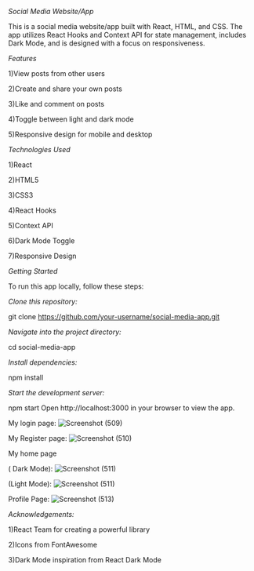 *Social Media Website/App*


This is a social media website/app built with React, HTML, and CSS. The app utilizes React Hooks and Context API for state management, includes Dark Mode, and is designed with a focus on responsiveness.

*Features*

1)View posts from other users

2)Create and share your own posts

3)Like and comment on posts

4)Toggle between light and dark mode

5)Responsive design for mobile and desktop


*Technologies Used*

1)React

2)HTML5

3)CSS3

4)React Hooks

5)Context API

6)Dark Mode Toggle

7)Responsive Design




*Getting Started*

To run this app locally, follow these steps:

*Clone this repository:*

git clone https://github.com/your-username/social-media-app.git

*Navigate into the project directory:*

cd social-media-app

*Install dependencies:*

npm install


*Start the development server:*

npm start
Open http://localhost:3000 in your browser to view the app.

My login page:
![Screenshot (509)](https://github.com/Sneha2ramesh/SocialMedia/assets/127677591/fc671ad5-7915-42eb-a5f6-93386008addf)

My Register page:
![Screenshot (510)](https://github.com/Sneha2ramesh/SocialMedia/assets/127677591/cfecdf1f-8d52-44c1-b539-e36a698634e4)

My home page

( Dark Mode):
![Screenshot (511)](https://github.com/Sneha2ramesh/SocialMedia/assets/127677591/e897cfe7-60e7-4fc5-b085-2d477eec1077)

(Light Mode):
![Screenshot (511)](https://github.com/Sneha2ramesh/SocialMedia/assets/127677591/458b0c81-e511-4c98-b5b9-4168b4633fc7)

Profile Page:
![Screenshot (513)](https://github.com/Sneha2ramesh/SocialMedia/assets/127677591/c0df700d-19e2-4f95-ab4d-8ca19ff132a6)

*Acknowledgements:*

1)React Team for creating a powerful library

2)Icons from FontAwesome

3)Dark Mode inspiration from React Dark Mode








